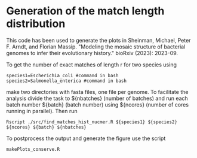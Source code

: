 # Generation of the match length distribution
This code has been used to generate the plots in 
Sheinman, Michael, Peter F. Arndt, and Florian Massip. "Modeling the mosaic structure of bacterial genomes to infer their evolutionary history." bioRxiv (2023): 2023-09.

To get the number of exact matches of length r for two species using 
```
species1=Escherichia_coli #command in bash
species2=Salmonella_enterica #command in bash
```
make two directories with fasta files, one file per genome.
To facilitate the analysis divide the task to ${nbatches} (number of batches) and run each batch number ${batch} (batch number) using ${ncores} (number of cores running in parallel).
Then run 
```
Rscript ./src/find_matches_hist_nucmer.R ${species1} ${species2} ${ncores} ${batch} ${nbatches} 
```
To postprocess the output and generate the figure use the script 
```
makePlots_conserve.R
```
